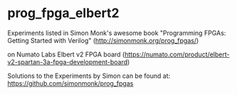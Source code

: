 # prog_fpga_elbert2
Experiments listed in Simon Monk's awesome book "Programming FPGAs: Getting Started with Verilog" (http://simonmonk.org/prog_fpgas/)

on Numato Labs Elbert v2 FPGA board (https://numato.com/product/elbert-v2-spartan-3a-fpga-development-board)

Solutions to the Experiments by Simon can be found at: https://github.com/simonmonk/prog_fpgas
